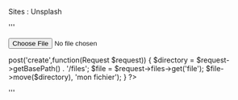 Sites : Unsplash

'''
<form enctype="multipart/form-data">
    <input type="file" name="file">
</form>

<?php

$app->post('create',function(Request $request)) {

    $directory = $request->getBasePath() . '/files';
    $file = $request->files->get('file');
    $file->move($directory), 'mon fichier');

}

?>

'''